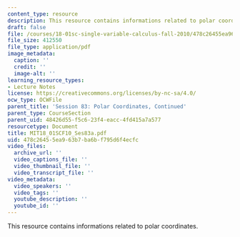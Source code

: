 ```yaml
---
content_type: resource
description: This resource contains informations related to polar coordinates.
draft: false
file: /courses/18-01sc-single-variable-calculus-fall-2010/478c26455ea963b7ba6bf795d6f4ecfc_MIT18_01SCF10_Ses83a.pdf
file_size: 412550
file_type: application/pdf
image_metadata:
  caption: ''
  credit: ''
  image-alt: ''
learning_resource_types:
- Lecture Notes
license: https://creativecommons.org/licenses/by-nc-sa/4.0/
ocw_type: OCWFile
parent_title: 'Session 83: Polar Coordinates, Continued'
parent_type: CourseSection
parent_uid: 48426d55-f5c6-23f4-eacc-4fd415a7a577
resourcetype: Document
title: MIT18_01SCF10_Ses83a.pdf
uid: 478c2645-5ea9-63b7-ba6b-f795d6f4ecfc
video_files:
  archive_url: ''
  video_captions_file: ''
  video_thumbnail_file: ''
  video_transcript_file: ''
video_metadata:
  video_speakers: ''
  video_tags: ''
  youtube_description: ''
  youtube_id: ''
---
```

This resource contains informations related to polar coordinates.